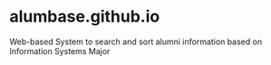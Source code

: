 # alumbase.github.io
 Web-based System to search and sort alumni information based on Information Systems Major	 
